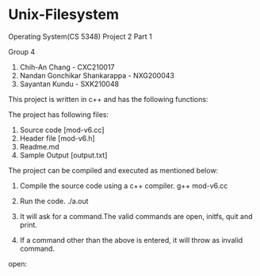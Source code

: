 # Unix-Filesystem


Operating System(CS 5348) Project 2 Part 1

 Group 4

1. Chih-An Chang  - CXC210017
2. Nandan Gonchikar Shankarappa - NXG200043
3. Sayantan Kundu - SXK210048

This project is written in c++ and has the following functions:




The project has following files:
1. Source code [mod-v6.cc]
2. Header file [mod-v6.h]
3. Readme.md 
4. Sample Output [output.txt]


The project can be compiled and executed as mentioned below:

1. Compile the source code using a c++ compiler. g++ mod-v6.cc

2. Run the code. ./a.out

3. It will ask for a command.The valid commands are open, initfs, quit and print.

4. If a command other than the above is entered, it will throw as invalid command.


open:





